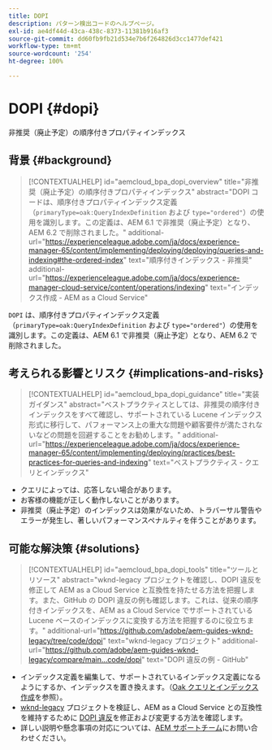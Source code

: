 ```yaml
---
title: DOPI
description: パターン検出コードのヘルプページ。
exl-id: ae4df44d-43ca-438c-8373-11381b916af3
source-git-commit: dd60fb9fb21d534e7b6f264826d3cc1477def421
workflow-type: tm+mt
source-wordcount: '254'
ht-degree: 100%

---
```


# DOPI {#dopi}

非推奨（廃止予定）の順序付きプロパティインデックス

## 背景 {#background}

>[!CONTEXTUALHELP]
>id="aemcloud_bpa_dopi_overview"
>title="非推奨（廃止予定）の順序付きプロパティインデックス"
>abstract="DOPI コードは、順序付きプロパティインデックス定義（`primaryType=oak:QueryIndexDefinition` および `type="ordered"`）の使用を識別します。この定義は、AEM 6.1 で非推奨（廃止予定）となり、AEM 6.2 で削除されました。"
>additional-url="https://experienceleague.adobe.com/ja/docs/experience-manager-65/content/implementing/deploying/deploying/queries-and-indexing#the-ordered-index" text="順序付きインデックス - 非推奨"
>additional-url="https://experienceleague.adobe.com/ja/docs/experience-manager-cloud-service/content/operations/indexing" text="インデックス作成 - AEM as a Cloud Service"

`DOPI` は、順序付きプロパティインデックス定義（`primaryType=oak:QueryIndexDefinition` および `type="ordered"`）の使用を識別します。この定義は、AEM 6.1 で非推奨（廃止予定）となり、AEM 6.2 で削除されました。

## 考えられる影響とリスク {#implications-and-risks}

>[!CONTEXTUALHELP]
>id="aemcloud_bpa_dopi_guidance"
>title="実装ガイダンス"
>abstract="ベストプラクティスとしては、非推奨の順序付きインデックスをすべて確認し、サポートされている Lucene インデックス形式に移行して、パフォーマンス上の重大な問題や顧客要件が満たされないなどの問題を回避することをお勧めします。"
>additional-url="https://experienceleague.adobe.com/ja/docs/experience-manager-65/content/implementing/deploying/practices/best-practices-for-queries-and-indexing" text="ベストプラクティス - クエリとインデックス"

* クエリによっては、応答しない場合があります。
* お客様の機能が正しく動作しないことがあります。
* 非推奨（廃止予定）のインデックスは効果がないため、トラバーサル警告やエラーが発生し、著しいパフォーマンスペナルティを伴うことがあります。

## 可能な解決策 {#solutions}

>[!CONTEXTUALHELP]
>id="aemcloud_bpa_dopi_tools"
>title="ツールとリソース"
>abstract="wknd-legacy プロジェクトを確認し、DOPI 違反を修正して AEM as a Cloud Service と互換性を持たせる方法を把握します。また、GitHub の DOPI 違反の例も確認します。これは、従来の順序付きインデックスを、AEM as a Cloud Service でサポートされている Lucene ベースのインデックスに変換する方法を把握するのに役立ちます。"
>additional-url="https://github.com/adobe/aem-guides-wknd-legacy/tree/code/dopi" text="wknd-legacy プロジェクト"
>additional-url="https://github.com/adobe/aem-guides-wknd-legacy/compare/main...code/dopi" text="DOPI 違反の例 - GitHub"

* インデックス定義を編集して、サポートされているインデックス定義になるようにするか、インデックスを置き換えます。（[Oak クエリとインデックス作成](https://experienceleague.adobe.com/ja/docs/experience-manager-65/content/implementing/deploying/deploying/queries-and-indexing)を参照）。
* [wknd-legacy](https://github.com/adobe/aem-guides-wknd-legacy/tree/code/dopi) プロジェクトを検証し、AEM as a Cloud Service との互換性を維持するために [DOPI 違反](https://github.com/adobe/aem-guides-wknd-legacy/compare/main...code/dopi)を修正および変更する方法を確認します。
* 詳しい説明や懸念事項の対応については、[AEM サポートチーム](https://helpx.adobe.com/jp/enterprise/using/support-for-experience-cloud.html)にお問い合わせください。
